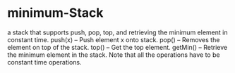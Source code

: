 # minimum-Stack
a stack that supports push, pop, top, and retrieving the minimum element in constant time.  push(x) – Push element x onto stack. pop() – Removes the element on top of the stack. top() – Get the top element. getMin() – Retrieve the minimum element in the stack. Note that all the operations have to be constant time operations.
